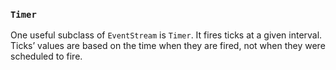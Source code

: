 ### `Timer`

One useful subclass of `EventStream` is `Timer`.
It fires ticks at a given interval. Ticks’
values are based on the time when they are fired, not when they were
scheduled to fire.

 <div data-lift="DemoPane?snippet=EventStream_Timer"></div>
